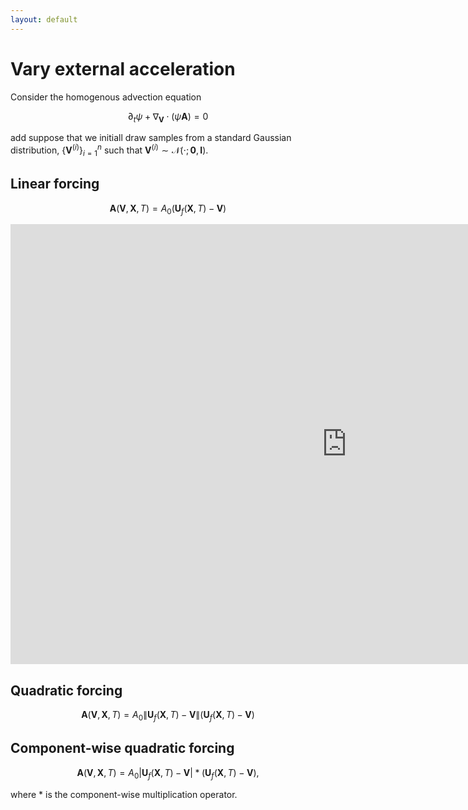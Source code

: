 ```yaml
---
layout: default
---
```


# Vary external acceleration

Consider the homogenous advection equation

$$
\begin{equation}
  \partial_t \psi + \nabla_{\boldsymbol{V}} \cdot (\psi \boldsymbol{A}) = 0
\end{equation}
$$

add suppose that we initiall draw samples from a standard Gaussian distribution, $\{\boldsymbol{V}^{(i)}\}_{i=1}^{n}$ such that $\boldsymbol{V}^{(i)} \sim \mathcal{N}(\cdot; \boldsymbol{0}, \boldsymbol{I})$.


## Linear forcing

$$
\begin{equation}
  \boldsymbol{A}(\boldsymbol{V}, \boldsymbol{X}, T) = A_0 (\boldsymbol{U}_{f}(\boldsymbol{X}, T)-\boldsymbol{V})
\end{equation}
$$

<iframe width="1076" height="704" src="https://www.youtube.com/embed/LT8yt04oTDA" frameborder="0" allow="accelerometer; autoplay; clipboard-write; encrypted-media; gyroscope; picture-in-picture" allowfullscreen></iframe>

## Quadratic forcing

$$
\begin{equation}
  \boldsymbol{A}(\boldsymbol{V}, \boldsymbol{X}, T) = A_0 \| \boldsymbol{U}_{f}(\boldsymbol{X}, T) - \boldsymbol{V} \| (\boldsymbol{U}_{f}(\boldsymbol{X}, T)-\boldsymbol{V})
\end{equation}
$$

## Component-wise quadratic forcing

$$
\begin{equation}
  \boldsymbol{A}(\boldsymbol{V}, \boldsymbol{X}, T) = A_0 \vert \boldsymbol{U}_f(\boldsymbol{X}, T) - \boldsymbol{V} \vert * (\boldsymbol{U}_{f}(\boldsymbol{X}, T)-\boldsymbol{V}),
\end{equation}
$$

where $*$ is the component-wise multiplication operator.
